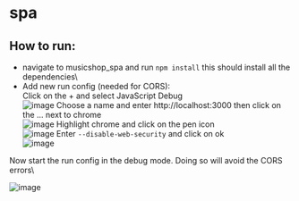 # spa

## How to run:

- navigate to musicshop_spa and run `npm install` this should install all the dependencies\
- Add new run config (needed for CORS):\
Click on the + and select JavaScript Debug\
![image](https://user-images.githubusercontent.com/50778781/167906522-44188cec-c028-48da-80d0-3f6785cfe3ca.png)
Choose a name and enter http://localhost:3000 then click on the ... next to chrome\
![image](https://user-images.githubusercontent.com/50778781/167907053-8ef9cfac-3d6f-46f4-b8fe-02fe081eca41.png)
Highlight chrome and click on the pen icon\
![image](https://user-images.githubusercontent.com/50778781/167907136-b95b66f7-4f9d-484d-905c-cce75c5fa445.png)
Enter `--disable-web-security` and click on ok\
![image](https://user-images.githubusercontent.com/50778781/167907226-e840cf03-b996-45d2-8d52-48f59fc2c082.png)

Now start the run config in the debug mode. Doing so will avoid the CORS errors\


![image](https://user-images.githubusercontent.com/50778781/167905810-ae9d38ca-7244-4c60-9d2b-e4d5b51b3c1e.png)
